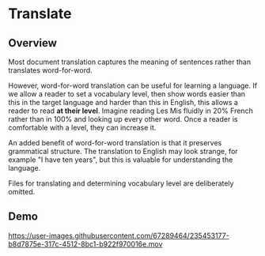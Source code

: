 # Translate

## Overview

Most document translation captures the meaning of sentences rather than translates word-for-word.

However, word-for-word translation can be useful for learning a language. If we allow a reader to set a vocabulary level, then show words easier than this in the target language and harder than this in English, this allows a reader to read **at their level**. Imagine reading Les Mis fluidly in 20% French rather than in 100% and looking up every other word. Once a reader is comfortable with a level, they can increase it.

An added benefit of word-for-word translation is that it preserves grammatical structure. The translation to English may look strange, for example "I have ten years", but this is valuable for understanding the language.

Files for translating and determining vocabulary level are deliberately omitted.

## Demo

https://user-images.githubusercontent.com/67289464/235453177-b8d7875e-317c-4512-8bc1-b922f970016e.mov

